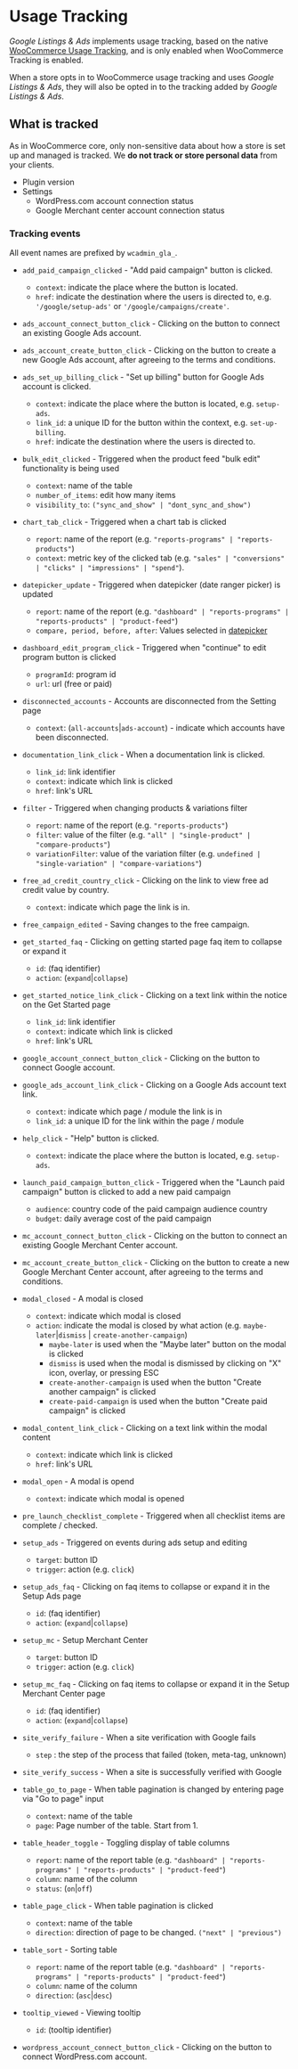 # Usage Tracking

_Google Listings & Ads_ implements usage tracking, based on the native [WooCommerce Usage Tracking](https://woocommerce.com/usage-tracking/), and is only enabled when WooCommerce Tracking is enabled.

When a store opts in to WooCommerce usage tracking and uses _Google Listings & Ads_, they will also be opted in to the tracking added by _Google Listings & Ads_.

## What is tracked

As in WooCommerce core, only non-sensitive data about how a store is set up and managed is tracked. We **do not track or store personal data** from your clients.

* Plugin version
* Settings
  * WordPress.com account connection status
  * Google Merchant center account connection status

<!-- TODO: add more tracking information -->

### Tracking events

All event names are prefixed by `wcadmin_gla_`.

* `add_paid_campaign_clicked` - "Add paid campaign" button is clicked.
  * `context`: indicate the place where the button is located.
  * `href`: indicate the destination where the users is directed to, e.g. `'/google/setup-ads'` or `'/google/campaigns/create'`.

* `ads_account_connect_button_click` - Clicking on the button to connect an existing Google Ads account.

* `ads_account_create_button_click` - Clicking on the button to create a new Google Ads account, after agreeing to the terms and conditions.

* `ads_set_up_billing_click` - "Set up billing" button for Google Ads account is clicked.
  * `context`: indicate the place where the button is located, e.g. `setup-ads`.
  * `link_id`: a unique ID for the button within the context, e.g. `set-up-billing`.
  * `href`: indicate the destination where the users is directed to.

* `bulk_edit_clicked` - Triggered when the product feed "bulk edit" functionality is being used
  * `context`: name of the table
  * `number_of_items`: edit how many items
  * `visibility_to`: `("sync_and_show" | "dont_sync_and_show")`

* `chart_tab_click` - Triggered when a chart tab is clicked
  * `report`: name of the report (e.g. `"reports-programs" | "reports-products"`)
  * `context`: metric key of the clicked tab (e.g. `"sales" | "conversions" | "clicks" | "impressions" | "spend"`).

* `datepicker_update` - Triggered when datepicker (date ranger picker) is updated
  * `report`: name of the report (e.g. `"dashboard" | "reports-programs" | "reports-products" | "product-feed"`)
  * `compare, period, before, after`: Values selected in [datepicker](https://woocommerce.github.io/woocommerce-admin/#/components/packages/date-range-filter-picker/README?id=props)

* `dashboard_edit_program_click` - Triggered when "continue" to edit program button is clicked
  * `programId`: program id
  * `url`: url (free or paid)

* `disconnected_accounts` - Accounts are disconnected from the Setting page
  * `context`: (`all-accounts`|`ads-account`) - indicate which accounts have been disconnected.

* `documentation_link_click` - When a documentation link is clicked.
  * `link_id`: link identifier
  * `context`: indicate which link is clicked
  * `href`: link's URL

* `filter` - Triggered when changing products & variations filter
  * `report`: name of the report (e.g. `"reports-products"`)
  * `filter`: value of the filter (e.g. `"all" | "single-product" | "compare-products"`)
  * `variationFilter`: value of the variation filter (e.g. `undefined | "single-variation" | "compare-variations"`)

* `free_ad_credit_country_click` - Clicking on the link to view free ad credit value by country.
  * `context`: indicate which page the link is in.

* `free_campaign_edited` - Saving changes to the free campaign.

* `get_started_faq` - Clicking on getting started page faq item to collapse or expand it
  * `id`: (faq identifier)
  * `action`: (`expand`|`collapse`)

* `get_started_notice_link_click` - Clicking on a text link within the notice on the Get Started page
  * `link_id`: link identifier
  * `context`: indicate which link is clicked
  * `href`: link's URL

* `google_account_connect_button_click` - Clicking on the button to connect Google account.

* `google_ads_account_link_click` - Clicking on a Google Ads account text link.
  * `context`: indicate which page / module the link is in
  * `link_id`: a unique ID for the link within the page / module

* `help_click` - "Help" button is clicked.
  * `context`: indicate the place where the button is located, e.g. `setup-ads`.

* `launch_paid_campaign_button_click` - Triggered when the "Launch paid campaign" button is clicked to add a new paid campaign
  * `audience`: country code of the paid campaign audience country
  * `budget`: daily average cost of the paid campaign

* `mc_account_connect_button_click` - Clicking on the button to connect an existing Google Merchant Center account.

* `mc_account_create_button_click` - Clicking on the button to create a new Google Merchant Center account, after agreeing to the terms and conditions.

* `modal_closed` - A modal is closed
  * `context`: indicate which modal is closed
  * `action`: indicate the modal is closed by what action (e.g. `maybe-later`|`dismiss` | `create-another-campaign`)
    * `maybe-later` is used when the "Maybe later" button on the modal is clicked
    * `dismiss` is used when the modal is dismissed by clicking on "X" icon, overlay, or pressing ESC
    * `create-another-campaign` is used when the button "Create another campaign" is clicked
    * `create-paid-campaign` is used when the button "Create paid campaign" is clicked

* `modal_content_link_click` - Clicking on a text link within the modal content
  * `context`: indicate which link is clicked
  * `href`: link's URL

* `modal_open` - A modal is opend
  * `context`: indicate which modal is opened

* `pre_launch_checklist_complete` - Triggered when all checklist items are complete / checked.

* `setup_ads` - Triggered on events during ads setup and editing
  * `target`: button ID
  * `trigger`: action (e.g. `click`)

* `setup_ads_faq` - Clicking on faq items to collapse or expand it in the Setup Ads page
  * `id`: (faq identifier)
  * `action`: (`expand`|`collapse`)

* `setup_mc` - Setup Merchant Center
  * `target`: button ID
  * `trigger`: action (e.g. `click`)

* `setup_mc_faq` - Clicking on faq items to collapse or expand it in the Setup Merchant Center page
  * `id`: (faq identifier)
  * `action`: (`expand`|`collapse`)

* `site_verify_failure` - When a site verification with Google fails
  * `step` : the step of the process that failed (token, meta-tag, unknown)

* `site_verify_success` - When a site is successfully verified with Google

* `table_go_to_page` - When table pagination is changed by entering page via "Go to page" input
  * `context`: name of the table
  * `page`: Page number of the table. Start from 1.

* `table_header_toggle` - Toggling display of table columns
  * `report`: name of the report table (e.g. `"dashboard" | "reports-programs" | "reports-products" | "product-feed"`)
  * `column`: name of the column
  * `status`: (`on`|`off`)

* `table_page_click` - When table pagination is clicked
  * `context`: name of the table
  * `direction`: direction of page to be changed. `("next" | "previous")`

* `table_sort` - Sorting table
  * `report`: name of the report table (e.g. `"dashboard" | "reports-programs" | "reports-products" | "product-feed"`)
  * `column`: name of the column
  * `direction`: (`asc`|`desc`)

* `tooltip_viewed` - Viewing tooltip
  * `id`: (tooltip identifier)

* `wordpress_account_connect_button_click` - Clicking on the button to connect WordPress.com account.

<!-- -- >
## Developer Info
All new tracking info should be updated in this readme.

New snapshot data for **WC Tracker** should be hooked into `Tracking\Events\TrackerSnapshot::include_snapshot_data()`.

New **Tracks** events should be created in `Tracking\Events\Events` (extending `Tracking\Events\BaseEvent`), and need to be registered in `Tracking\Events\EventTracking::$events`. They should also be registered in the `Internal\DependencyManagement\CoreServiceProvider` class:

```php
$this->conditionally_share_with_tags( Loaded::class );
```

 /Dev Info -->
